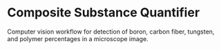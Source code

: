 # Composite Substance Quantifier
Computer vision workflow for detection of boron, carbon fiber, tungsten, and polymer percentages in a microscope image.  

